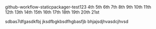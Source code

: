 github-workflow-staticpackager-test123     4th 5th 6th  7th 8th 9th 10th 11th 12th   13th  14th 15th 16th 17th 18th 19th 20th 21st


sdbas7dfgasdkfbj jksdfbgkbsdfhgbasfjb
bhjajsdjhvasdcjhvsd
